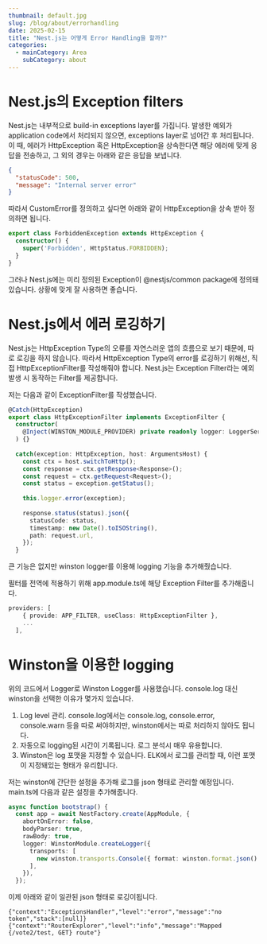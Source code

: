 ```yaml
---
thumbnail: default.jpg
slug: /blog/about/errorhandling
date: 2025-02-15
title: "Nest.js는 어떻게 Error Handling을 할까?"
categories:
  - mainCategory: Area
    subCategory: about
---
```

# Nest.js의 Exception filters

Nest.js는 내부적으로 build-in exceptions layer를 가집니다. 발생한 예외가 application code에서 처리되지 않으면, exceptions layer로 넘어간 후 처리됩니다.
이 때, 에러가 HttpException 혹은 HttpException을 상속한다면 해당 에러에 맞게 응답을 전송하고, 그 외의 경우는 아래와 같은 응답을 보냅니다.
``` json
{
  "statusCode": 500,
  "message": "Internal server error"
}
```
따라서 CustomError를 정의하고 싶다면 아래와 같이 HttpException을 상속 받아 정의하면 됩니다.
```typescript
export class ForbiddenException extends HttpException {
  constructor() {
    super('Forbidden', HttpStatus.FORBIDDEN);
  }
}
```
그러나 Nest.js에는 미리 정의된 Exception이 @nestjs/common package에 정의돼 있습니다. 상황에 맞게 잘 사용하면 좋습니다.

# Nest.js에서 에러 로깅하기
Nest.js는 HttpException Type의 오류를 자연스러운 앱의 흐름으로 보기 때문에, 따로 로깅을 하지 않습니다. 따라서 HttpException Type의 error를 로깅하기 위해선, 직접 HttpExceptionFilter를 작성해줘야 합니다.
Nest.js는 Exception Filter라는 예외 발생 시 동작하는 Filter를 제공합니다.

저는 다음과 같이 ExceptionFilter를 작성했습니다.
``` typescript
@Catch(HttpException)
export class HttpExceptionFilter implements ExceptionFilter {
  constructor(
    @Inject(WINSTON_MODULE_PROVIDER) private readonly logger: LoggerService,
  ) {}
  
  catch(exception: HttpException, host: ArgumentsHost) {
    const ctx = host.switchToHttp();
    const response = ctx.getResponse<Response>();
    const request = ctx.getRequest<Request>();
    const status = exception.getStatus();
  
    this.logger.error(exception);
  
    response.status(status).json({
      statusCode: status,
      timestamp: new Date().toISOString(),
      path: request.url,
    });
  }
```
큰 기능은 없지만 winston logger를 이용해 logging 기능을 추가해줬습니다.

필터를 전역에 적용하기 위해 app.module.ts에 해당 Exception Filter를 추가해줍니다.
```typescript
providers: [
    { provide: APP_FILTER, useClass: HttpExceptionFilter },
    ...
  ],
```
# Winston을 이용한 logging

위의 코드에서 Logger로 Winston Logger를 사용했습니다.
console.log 대신 winston을 선택한 이유가 몇가지 있습니다.

1. Log level 관리. console.log에서는 console.log, console.error, console.warn 등을 따로 써야하지만, winston에서는 따로 처리하지 않아도 됩니다.
2. 자동으로 logging된 시간이 기록됩니다. 로그 분석시 매우 유용합니다.
3. Winston은 log 포맷을 지정할 수 있습니다. ELK에서 로그를 관리할 때, 이런 포맷이 지정돼있는 형태가 유리합니다.

저는 winston에 간단한 설정을 추가해 로그를 json 형태로 관리할 예정입니다.
main.ts에 다음과 같은 설정을 추가해줍니다.

``` typescript
async function bootstrap() {
  const app = await NestFactory.create(AppModule, {
    abortOnError: false,
    bodyParser: true,
    rawBody: true,
    logger: WinstonModule.createLogger({
      transports: [
        new winston.transports.Console({ format: winston.format.json() }),
      ],
    }),
  });
```
이제 아래와 같이 일관된 json 형태로 로깅이됩니다.
```
{"context":"ExceptionsHandler","level":"error","message":"no token","stack":[null]}
{"context":"RouterExplorer","level":"info","message":"Mapped {/vote2/test, GET} route"}
```

